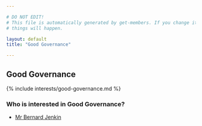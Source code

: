 ```yaml
---

# DO NOT EDIT!
# This file is automatically generated by get-members. If you change it, bad
# things will happen.

layout: default
title: "Good Governance"

---
```


## Good Governance

{% include interests/good-governance.md %}

### Who is interested in Good Governance?


* [Mr Bernard Jenkin](/members/mr-bernard-jenkin.html)
